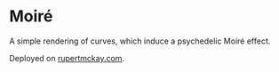 # Moiré

A simple rendering of curves, which induce a psychedelic Moiré effect.

Deployed on [rupertmckay.com](https://rupertmckay.com/moire).

